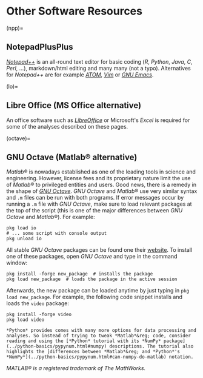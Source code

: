 # Other Software Resources

(npp)=
## NotepadPlusPlus
[*Notepad++*](https://notepad-plus-plus.org/) is an all-round text editor for basic coding (*R*, *Python*, *Java*, *C*, *Perl*, ...), markdown/html editing and many many (not a typo). Alternatives for *Notepad++* are for example [*ATOM*](https://atom.io/), [*Vim*](https://www.vim.org/) or [*GNU Emacs*](https://www.gnu.org/software/emacs/).

(lo)=
## Libre Office (MS Office alternative)
An office software such as [*LibreOffice*][libreoffice] or Microsoft's *Excel* is required for some of the analyses described on these pages.

(octave)=
## GNU Octave (Matlab&reg; alternative)
*Matlab*&reg; is nowadays established as one of the leading tools in science and engineering. However, license fees and its proprietary nature limit the use of *Matlab*&reg; to privileged entities and users. Good news, there is a remedy in the shape of [*GNU Octave*](https://www.gnu.org/software/octave/). *GNU Octave* and *Matlab*&reg; use very similar syntax and `.m` files can be run with both programs.
If error messages occur by running a `.m` file with *GNU Octave*, make sure to load relevant packages at the top of the script (this is one of the major differences between *GNU Octave* and *Matlab*&reg;). For example:

```
pkg load io
# ... some script with console output
pkg unload io
```

All stable *GNU Octave* packages can be found one their [website](https://octave.sourceforge.io/packages.php). To install one of these packages, open *GNU Octave* and type in the command window:

```
pkg install -forge new_package  # installs the package
pkg load new_package  # loads the package in the active session
```

 Afterwards, the new package can be loaded anytime by just typing in `pkg load new_package`. For example, the following code snippet installs and loads the `video` package:

 ```
pkg install -forge video
pkg load video
```

```{tip}
*Python* provides comes with many more options for data processing and analyses. So instead of trying to tweak *Matlab*&reg; code, consider reading and using the [*Python* tutorial with its *NumPy* package](../python-basics/pypynum.html#numpy) descriptions. The tutorial also highlights the [differences between *Matlab*&reg; and *Python*'s *NumPy*](../python-basics/pypynum.html#can-numpy-do-matlab) notation.
```


*MATLAB&reg; is a registered trademark of The MathWorks.*

[libreoffice]: https://www.libreoffice.org/
